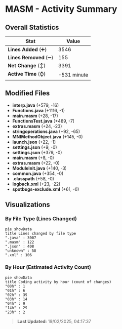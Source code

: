 # MASM - Activity Summary 

## Overall Statistics

| Stat                   | Value                                                             |
| ---------------------- | ----------------------------------------------------------------- |
| **Lines Added** (➕)   | 3546                                          |
| **Lines Removed** (➖) | 155                                        |
| **Net Change** (↕)    | 3391                |
| **Active Time** (⌚)   | -531 minute |


## Modified Files
- **interp.java** (+579, -16)
- **Functions.java** (+1116, -1)
- **main.masm** (+28, -17)
- **FunctionsTest.java** (+489, -7)
- **extras.masm** (+24, -23)
- **stringoperations.java** (+92, -65)
- **MNIMethodObject.java** (+145, -0)
- **launch.json** (+22, -1)
- **settings.json** (+9, -0)
- **settings.json** (+376, -0)
- **main.masm** (+8, -0)
- **extras.masm** (+22, -0)
- **ModuleInit.java** (+140, -3)
- **common.java** (+354, -0)
- **.classpath** (+58, -0)
- **logback.xml** (+23, -22)
- **spotbugs-exclude.xml** (+61, -0)

## Visualizations

### By File Type (Lines Changed)

```mermaid
pie showData
title Lines changed by file type
".java" : 3007
".masm" : 122
".json" : 408
"unknown" : 58
".xml" : 106
```

### By Hour (Estimated Activity Count)

```mermaid
pie showData
title Coding activity by hour (count of changes)
"00h" : 1
"01h" : 6
"02h" : 39
"03h" : 14
"04h" : 9
"14h" : 29
"23h" : 2
```


> **Last Updated:** 19/02/2025, 04:17:37